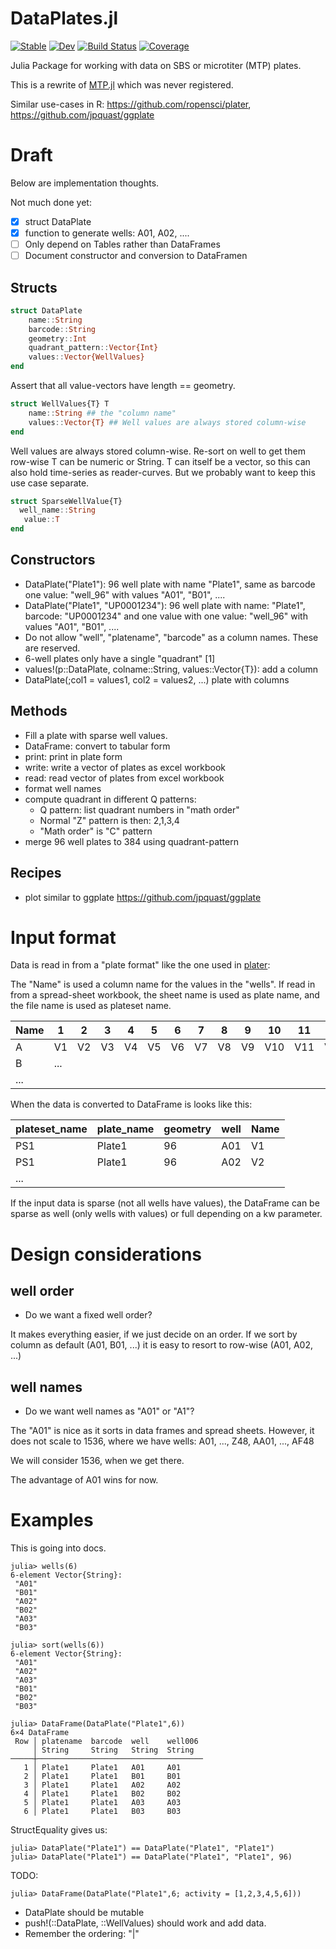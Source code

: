 # DataPlates.jl


[![Stable](https://img.shields.io/badge/docs-stable-blue.svg)](https://tp2750.github.io/DataPlates.jl/stable/)
[![Dev](https://img.shields.io/badge/docs-dev-blue.svg)](https://tp2750.github.io/DataPlates.jl/dev/)
[![Build Status](https://github.com/tp2750/DataPlates.jl/actions/workflows/CI.yml/badge.svg?branch=main)](https://github.com/tp2750/DataPlates.jl/actions/workflows/CI.yml?query=branch%3Amain)
[![Coverage](https://codecov.io/gh/tp2750/DataPlates.jl/branch/main/graph/badge.svg)](https://codecov.io/gh/tp2750/DataPlates.jl)
<!---
[![PkgEval](https://JuliaCI.github.io/NanosoldierReports/pkgeval_badges/D/DataPlates.svg)](https://JuliaCI.github.io/NanosoldierReports/pkgeval_badges/report.html)
--->


Julia Package for working with data on SBS or microtiter (MTP) plates.

This is a rewrite of [MTP.jl](https://github.com/tp2750/MTP.jl) which was never registered.

Similar use-cases in R:  https://github.com/ropensci/plater, https://github.com/jpquast/ggplate

# Draft

Below are implementation thoughts.

Not much done yet:

* [X] struct DataPlate
* [X] function to generate wells: A01, A02, ....
* [ ] Only depend on Tables rather than DataFrames
* [ ] Document constructor and conversion to DataFramen

## Structs
``` julia
struct DataPlate
    name::String
    barcode::String
    geometry::Int
	quadrant_pattern::Vector{Int}
    values::Vector{WellValues}
end
```
Assert that all value-vectors have length == geometry.

``` julia
struct WellValues{T} T
    name::String ## the "column name"
    values::Vector{T} ## Well values are always stored column-wise
end
```
Well values are always stored column-wise. Re-sort on well to get them row-wise
T can be numeric or String.
T can itself be a vector, so this can also hold time-series as reader-curves.
But we probably want to keep this use case separate.

``` julia
struct SparseWellValue{T}
  well_name::String
   value::T
end
```


## Constructors

* DataPlate("Plate1"): 96 well plate with name "Plate1", same as barcode one value: "well_96" with values "A01", "B01", ....
* DataPlate("Plate1", "UP0001234"): 96 well plate with name: "Plate1", barcode: "UP0001234" and one value with one value: "well_96" with values "A01", "B01", ....
* Do not allow "well", "platename", "barcode" as a column names. These are reserved.
* 6-well plates only have a single "quadrant" [1]
* values!(p::DataPlate, colname::String, values::Vector{T}): add a column
* DataPlate(;col1 = values1, col2 = values2, ...) plate with columns

## Methods

- Fill a plate with sparse well values.
- DataFrame: convert to tabular form
- print: print in plate form
- write: write a vector of plates as excel workbook
- read: read vector of plates from excel workbook
- format well names
- compute quadrant in different Q patterns:
  - Q pattern: list quadrant numbers in "math order"
  - Normal "Z" pattern is then: 2,1,3,4
  - "Math order" is "C" pattern
- merge 96 well plates to 384 using quadrant-pattern

## Recipes

- plot similar to ggplate https://github.com/jpquast/ggplate

# Input format

Data is read in from a "plate format" like the one used in [plater](https://cran.r-project.org/web/packages/plater/vignettes/plater-basics.html):

The "Name" is used a column name for the values in the "wells".
If read in from a spread-sheet workbook, the sheet name is used as plate name, and the file name is used as plateset name.

| Name | 1   | 2  | 3  | 4  | 5  | 6  | 7  | 8  | 9  | 10  | 11  | 12  |
|------|-----|----|----|----|----|----|----|----|----|-----|-----|-----|
| A    | V1  | V2 | V3 | V4 | V5 | V6 | V7 | V8 | V9 | V10 | V11 | V12 |
| B    | ... |    |    |    |    |    |    |    |    |     |     |     |
| ...  |     |    |    |    |    |    |    |    |    |     |     |     |

When the data is converted to DataFrame is looks like this:

| plateset_name | plate_name | geometry | well | Name |
| ---           | ---        | ---      | ---  | ---  |
| PS1           | Plate1     | 96       | A01  | V1   |
| PS1           | Plate1     | 96       | A02  | V2   |
| ...           |            |          |      |      |

If the input data is sparse (not all wells have values), the DataFrame can be sparse as well (only wells with values) or full depending on a kw parameter.

# Design considerations

## well order

* Do we want a fixed well order?

It makes everything easier, if we just decide on an order.
If we sort by column as default (A01, B01, ...) it is easy to resort to row-wise (A01, A02, ...)

## well names

* Do we want well names as "A01" or "A1"?

The "A01" is nice as it sorts in data frames and spread sheets.
However, it does not scale to 1536, where we have wells:  A01, ..., Z48, AA01, ..., AF48

We will consider 1536, when we get there.

The advantage of A01 wins for now.

# Examples

This is going into docs.

```
julia> wells(6)
6-element Vector{String}:
 "A01"
 "B01"
 "A02"
 "B02"
 "A03"
 "B03"

julia> sort(wells(6))
6-element Vector{String}:
 "A01"
 "A02"
 "A03"
 "B01"
 "B02"
 "B03"

julia> DataFrame(DataPlate("Plate1",6))
6×4 DataFrame
 Row │ platename  barcode  well    well006
     │ String     String   String  String
─────┼─────────────────────────────────────
   1 │ Plate1     Plate1   A01     A01
   2 │ Plate1     Plate1   B01     B01
   3 │ Plate1     Plate1   A02     A02
   4 │ Plate1     Plate1   B02     B02
   5 │ Plate1     Plate1   A03     A03
   6 │ Plate1     Plate1   B03     B03
```

StructEquality gives us:

```
julia> DataPlate("Plate1") == DataPlate("Plate1", "Plate1")
julia> DataPlate("Plate1") == DataPlate("Plate1", "Plate1", 96)
```

TODO:

```
julia> DataFrame(DataPlate("Plate1",6; activity = [1,2,3,4,5,6]))
```

* DataPlate should be mutable
* push!(::DataPlate, ::WellValues) should work and add data.
* Remember the ordering: "|"

